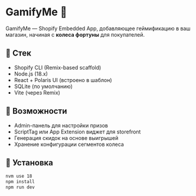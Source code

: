 # GamifyMe 🎰

GamifyMe — Shopify Embedded App, добавляющее геймификацию в ваш магазин, начиная с **колеса фортуны** для покупателей.

## 🧱 Стек

- Shopify CLI (Remix-based scaffold)
- Node.js (18.x)
- React + Polaris UI (встроено в шаблон)
- SQLite (по умолчанию)
- Vite (через Remix)

## 🚀 Возможности

- Admin-панель для настройки призов
- ScriptTag или App Extension виджет для storefront
- Генерация скидок на основе выигрышей
- Хранение конфигурации сегментов колеса

## 🔧 Установка

```bash
nvm use 18
npm install
npm run dev
